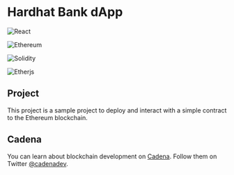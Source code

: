 # Hardhat Bank dApp

![React](https://img.shields.io/badge/react-%20-blue?style=for-the-badge&logo=react)

![Ethereum](https://img.shields.io/badge/etherjs-%20-black?style=for-the-badge&logo=ethereum)

![Solidity](https://img.shields.io/badge/solidity-%20-black?style=for-the-badge&logo=solidity)

![Etherjs](https://img.shields.io/badge/etherjs-%20-black?style=for-the-badge&logo=etherjs)

## Project

This project is a sample project to deploy and interact with a simple contract to the Ethereum blockchain.

## Cadena

You can learn about blockchain development on [Cadena](https://cadena.dev). Follow them on Twitter [@cadenadev](https://twitter.com/cadenadev).
